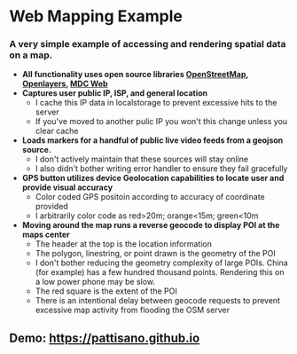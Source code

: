 # Web Mapping Example

### A very simple example of accessing and rendering spatial data on a map.

* **All functionality uses open source libraries [OpenStreetMap](https://www.openstreetmap.org), [Openlayers](https://openlayers.org), [MDC Web](https://material.io/develop/web)**
* **Captures user public IP, ISP, and general location**
  * I cache this IP data in localstorage to prevent excessive hits to the server
  * If you've moved to another pulic IP you won't this change unless you clear cache
* **Loads markers for a handful of public live video feeds from a geojson source.** 
  * I don't actively maintain that these sources will stay online
  * I also didn't bother writing error handler to ensure they fail gracefully
* **GPS button utilizes device Geolocation capabilities to locate user and provide visual accuracy**
  * Color coded GPS positoin according to accuracy of coordinate provided
  * I arbitrarily color code as red>20m; orange<15m; green<10m
* **Moving around the map runs a reverse geocode to display POI at the maps center**
  * The header at the top is the location information
  * The polygon, linestring, or point drawn is the geometry of the POI
  * I don't bother reducing the geometry complexity of large POIs. China (for example) has a few hundred thousand points. Rendering this on a low power phone may be slow.
  * The red square is the extent of the POI
  * There is an intentional delay between geocode requests to prevent excessive map activity from flooding the OSM server

## Demo: https://pattisano.github.io
